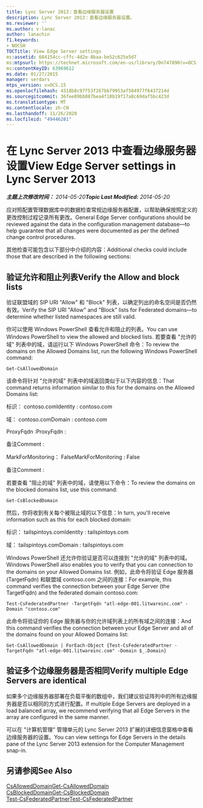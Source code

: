 ```yaml
---
title: Lync Server 2013：查看边缘服务器设置
description: Lync Server 2013：查看边缘服务器设置。
ms.reviewer: ''
ms.author: v-lanac
author: lanachin
f1.keywords:
- NOCSH
TOCTitle: View Edge Server settings
ms:assetid: 684154cc-cffc-4d2e-8baa-be52c625e5d7
ms:mtpsurl: https://technet.microsoft.com/en-us/library/Dn747890(v=OCS.15)
ms:contentKeyID: 63969612
ms.date: 01/27/2015
manager: serdars
mtps_version: v=OCS.15
ms.openlocfilehash: 4318b8c97f53f267bb79953af504977f6437214d
ms.sourcegitcommit: 36fee89bb887bea4f18b19f17a8c69daf5bc423d
ms.translationtype: MT
ms.contentlocale: zh-CN
ms.lasthandoff: 11/26/2020
ms.locfileid: "49446281"
---
```

# <a name="view-edge-server-settings-in-lync-server-2013"></a><span data-ttu-id="ab395-103">在 Lync Server 2013 中查看边缘服务器设置</span><span class="sxs-lookup"><span data-stu-id="ab395-103">View Edge Server settings in Lync Server 2013</span></span>

<div data-xmlns="http://www.w3.org/1999/xhtml">

<div class="topic" data-xmlns="http://www.w3.org/1999/xhtml" data-msxsl="urn:schemas-microsoft-com:xslt" data-cs="https://msdn.microsoft.com/">

<div data-asp="https://msdn2.microsoft.com/asp">



</div>

<div id="mainSection">

<div id="mainBody"><span data-ttu-id="ab395-104">

<span> </span></span><span class="sxs-lookup"><span data-stu-id="ab395-104">

<span> </span></span></span>

<span data-ttu-id="ab395-105">_**主题上次修改时间：** 2014-05-20_</span><span class="sxs-lookup"><span data-stu-id="ab395-105">_**Topic Last Modified:** 2014-05-20_</span></span>

<span data-ttu-id="ab395-106">应对照配置管理数据库中的数据检查常规边缘服务器配置，以帮助确保按照定义的更改控制过程记录所有更改。</span><span class="sxs-lookup"><span data-stu-id="ab395-106">General Edge Server configurations should be reviewed against the data in the configuration management database—to help guarantee that all changes were documented as per the defined change control procedures.</span></span>

<span data-ttu-id="ab395-107">其他检查可能包含以下部分中介绍的内容：</span><span class="sxs-lookup"><span data-stu-id="ab395-107">Additional checks could include those that are described in the following sections:</span></span>

<div>

## <a name="verify-the-allow-and-block-lists"></a><span data-ttu-id="ab395-108">验证允许和阻止列表</span><span class="sxs-lookup"><span data-stu-id="ab395-108">Verify the Allow and block lists</span></span>

<span data-ttu-id="ab395-109">验证联盟域的 SIP URI "Allow" 和 "Block" 列表，以确定列出的命名空间是否仍然有效。</span><span class="sxs-lookup"><span data-stu-id="ab395-109">Verify the SIP URI "Allow" and "Block" lists for Federated domains—to determine whether listed namespaces are still valid.</span></span>

<span data-ttu-id="ab395-110">你可以使用 Windows PowerShell 查看允许和阻止的列表。</span><span class="sxs-lookup"><span data-stu-id="ab395-110">You can use Windows PowerShell to view the allowed and blocked lists.</span></span> <span data-ttu-id="ab395-111">若要查看 "允许的域" 列表中的域，请运行以下 Windows PowerShell 命令：</span><span class="sxs-lookup"><span data-stu-id="ab395-111">To review the domains on the Allowed Domains list, run the following Windows PowerShell command:</span></span>

`Get-CsAllowedDomain`

<span data-ttu-id="ab395-112">该命令将针对 "允许的域" 列表中的域返回类似于以下内容的信息：</span><span class="sxs-lookup"><span data-stu-id="ab395-112">That command returns information similar to this for the domains on the Allowed Domains list:</span></span>

<span data-ttu-id="ab395-113">标识： contoso.com</span><span class="sxs-lookup"><span data-stu-id="ab395-113">Identity : contoso.com</span></span>

<span data-ttu-id="ab395-114">域： contoso.com</span><span class="sxs-lookup"><span data-stu-id="ab395-114">Domain : contoso.com</span></span>

<span data-ttu-id="ab395-115">ProxyFqdn :</span><span class="sxs-lookup"><span data-stu-id="ab395-115">ProxyFqdn :</span></span>

<span data-ttu-id="ab395-116">备注</span><span class="sxs-lookup"><span data-stu-id="ab395-116">Comment :</span></span>

<span data-ttu-id="ab395-117">MarkForMonitoring： False</span><span class="sxs-lookup"><span data-stu-id="ab395-117">MarkForMonitoring : False</span></span>

<span data-ttu-id="ab395-118">备注</span><span class="sxs-lookup"><span data-stu-id="ab395-118">Comment :</span></span>

<span data-ttu-id="ab395-119">若要查看 "阻止的域" 列表中的域，请使用以下命令：</span><span class="sxs-lookup"><span data-stu-id="ab395-119">To review the domains on the blocked domains list, use this command:</span></span>

`Get-CsBlockedDomain`

<span data-ttu-id="ab395-120">然后，你将收到有关每个被阻止域的以下信息：</span><span class="sxs-lookup"><span data-stu-id="ab395-120">In turn, you'll receive information such as this for each blocked domain:</span></span>

<span data-ttu-id="ab395-121">标识： tailspintoys.com</span><span class="sxs-lookup"><span data-stu-id="ab395-121">Identity : tailspintoys.com</span></span>

<span data-ttu-id="ab395-122">域： tailspintoys.com</span><span class="sxs-lookup"><span data-stu-id="ab395-122">Domain : tailspintoys.com</span></span>

<span data-ttu-id="ab395-123">Windows PowerShell 还允许你验证是否可以连接到 "允许的域" 列表中的域。</span><span class="sxs-lookup"><span data-stu-id="ab395-123">Windows PowerShell also enables you to verify that you can connection to the domains on your Allowed Domains list.</span></span> <span data-ttu-id="ab395-124">例如，此命令将验证 Edge 服务器 (TargetFqdn) 和联盟域 contoso.com 之间的连接：</span><span class="sxs-lookup"><span data-stu-id="ab395-124">For example, this command verifies the connection between your Edge Server (the TargetFqdn) and the federated domain contoso.com:</span></span>

`Test-CsFederatedPartner -TargetFqdn "atl-edge-001.litwareinc.com" -Domain "contoso.com"`

<span data-ttu-id="ab395-125">此命令将验证你的 Edge 服务器与你的允许域列表上的所有域之间的连接：</span><span class="sxs-lookup"><span data-stu-id="ab395-125">And this command verifies the connection between your Edge Server and all of the domains found on your Allowed Domains list:</span></span>

`Get-CsAllowedDomain | ForEach-Object {Test-CsFederatedPartner -TargetFqdn "atl-edge-001.litwareinc.com" -Domain $_.Domain}`

</div>

<div>

## <a name="verify-multiple-edge-servers-are-identical"></a><span data-ttu-id="ab395-126">验证多个边缘服务器是否相同</span><span class="sxs-lookup"><span data-stu-id="ab395-126">Verify multiple Edge Servers are identical</span></span>

<span data-ttu-id="ab395-127">如果多个边缘服务器部署在负载平衡的数组中，我们建议验证阵列中的所有边缘服务器是否以相同的方式进行配置。</span><span class="sxs-lookup"><span data-stu-id="ab395-127">If multiple Edge Servers are deployed in a load balanced array, we recommend verifying that all Edge Servers in the array are configured in the same manner.</span></span>

<span data-ttu-id="ab395-128">可以在 "计算机管理" 管理单元的 Lync Server 2013 扩展的详细信息窗格中查看边缘服务器的设置。</span><span class="sxs-lookup"><span data-stu-id="ab395-128">You can view settings for Edge Servers in the details pane of the Lync Server 2013 extension for the Computer Management snap-in.</span></span>

</div>

<div>

## <a name="see-also"></a><span data-ttu-id="ab395-129">另请参阅</span><span class="sxs-lookup"><span data-stu-id="ab395-129">See Also</span></span>


[<span data-ttu-id="ab395-130">CsAllowedDomain</span><span class="sxs-lookup"><span data-stu-id="ab395-130">Get-CsAllowedDomain</span></span>](https://docs.microsoft.com/powershell/module/skype/Get-CsAllowedDomain)  
[<span data-ttu-id="ab395-131">CsBlockedDomain</span><span class="sxs-lookup"><span data-stu-id="ab395-131">Get-CsBlockedDomain</span></span>](https://docs.microsoft.com/powershell/module/skype/Get-CsBlockedDomain)  
[<span data-ttu-id="ab395-132">Test-CsFederatedPartner</span><span class="sxs-lookup"><span data-stu-id="ab395-132">Test-CsFederatedPartner</span></span>](https://docs.microsoft.com/powershell/module/skype/Test-CsFederatedPartner)  
  

<span data-ttu-id="ab395-133"></div>

</div>

<span> </span>

</div>

</div>

</span><span class="sxs-lookup"><span data-stu-id="ab395-133"></div>

</div>

<span> </span>

</div>

</div>

</span></span></div>

